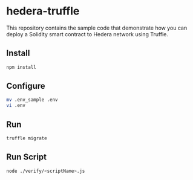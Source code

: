 # hedera-truffle

This repository contains the sample code that demonstrate how you can deploy a Solidity smart contract to Hedera network using Truffle.

## Install

```bash
npm install
```

## Configure

```bash
mv .env_sample .env
vi .env
```

## Run

```bash
truffle migrate
```

## Run Script

```bash
node ./verify/<scriptName>.js
```
